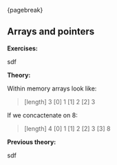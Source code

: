 {pagebreak}

## Arrays and pointers
**Exercises:**

sdf

**Theory:**

Within memory arrays look like:
> [length] 3
> [0] 1
> [1] 2
> [2] 3

If we concactenate on 8:
> [length] 4
> [0] 1
> [1] 2
> [2] 3
> [3] 8

**Previous theory:**

sdf